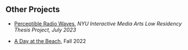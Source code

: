 ## Other Projects

- [Perceptible Radio Waves](https://itp.nyu.edu/lowres/thesisarchive2023/?elizabeth-engelman), _NYU Interactive Media Arts Low Residency Thesis Project, July 2023_

- [A Day at the Beach](https://github.com/elizabethengelman/a-day-at-the-beach/tree/main), Fall 2022
